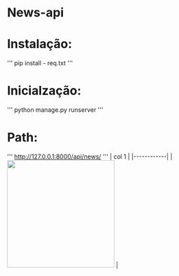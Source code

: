 # News-api
# Instalação:
'''
pip install - req.txt
'''
# Inicialzação:
'''
python manage.py runserver
'''
# Path:
'''
http://127.0.0.1:8000/api/news/
'''
| col 1      |
|------------|
| <img src="https://drive.google.com/file/d/13CBOWsyC5eaLIM0CYQOHl8LX7PiBtTv_/view" width="250"> |
